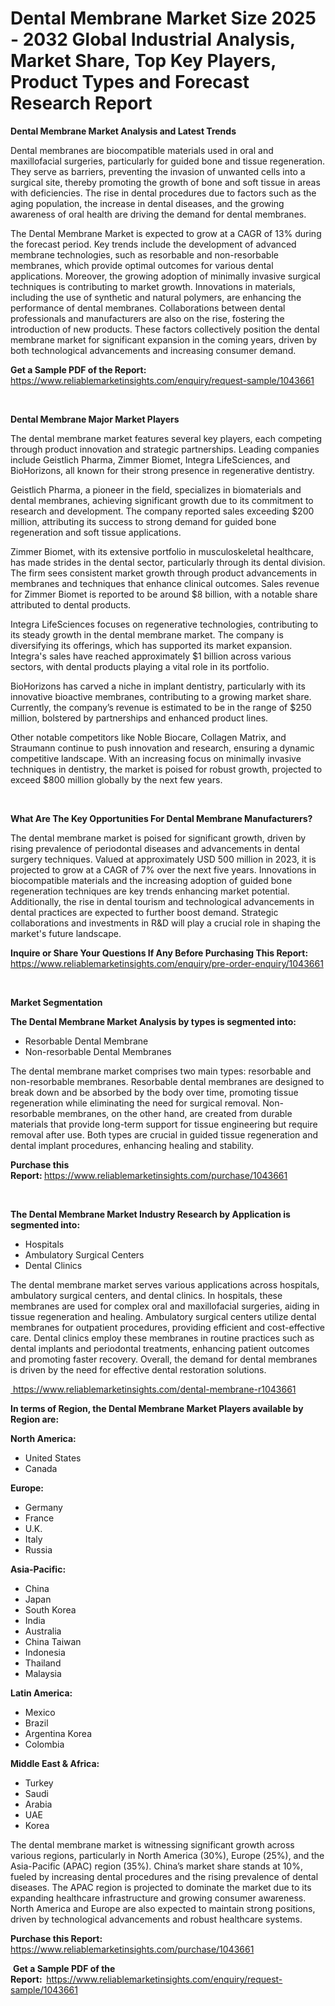 <p><h1>Dental Membrane Market Size 2025 - 2032 Global Industrial Analysis, Market Share, Top Key Players, Product Types and Forecast Research Report</h1></p><p><strong>Dental Membrane Market Analysis and Latest Trends</strong></p>
<p><p>Dental membranes are biocompatible materials used in oral and maxillofacial surgeries, particularly for guided bone and tissue regeneration. They serve as barriers, preventing the invasion of unwanted cells into a surgical site, thereby promoting the growth of bone and soft tissue in areas with deficiencies. The rise in dental procedures due to factors such as the aging population, the increase in dental diseases, and the growing awareness of oral health are driving the demand for dental membranes.</p><p>The Dental Membrane Market is expected to grow at a CAGR of 13% during the forecast period. Key trends include the development of advanced membrane technologies, such as resorbable and non-resorbable membranes, which provide optimal outcomes for various dental applications. Moreover, the growing adoption of minimally invasive surgical techniques is contributing to market growth. Innovations in materials, including the use of synthetic and natural polymers, are enhancing the performance of dental membranes. Collaborations between dental professionals and manufacturers are also on the rise, fostering the introduction of new products. These factors collectively position the dental membrane market for significant expansion in the coming years, driven by both technological advancements and increasing consumer demand.</p></p>
<p><strong>Get a Sample PDF of the Report:&nbsp;</strong> <a href="https://www.reliablemarketinsights.com/enquiry/request-sample/1043661?utm_campaign=3606&utm_medium=2&utm_source=Github&utm_content=ia&utm_term=13042025&utm_id=dental-membrane">https://www.reliablemarketinsights.com/enquiry/request-sample/1043661</a></p>
<p>&nbsp;</p>
<p><strong>Dental Membrane Major Market Players</strong></p>
<p><p>The dental membrane market features several key players, each competing through product innovation and strategic partnerships. Leading companies include Geistlich Pharma, Zimmer Biomet, Integra LifeSciences, and BioHorizons, all known for their strong presence in regenerative dentistry.</p><p>Geistlich Pharma, a pioneer in the field, specializes in biomaterials and dental membranes, achieving significant growth due to its commitment to research and development. The company reported sales exceeding $200 million, attributing its success to strong demand for guided bone regeneration and soft tissue applications.</p><p>Zimmer Biomet, with its extensive portfolio in musculoskeletal healthcare, has made strides in the dental sector, particularly through its dental division. The firm sees consistent market growth through product advancements in membranes and techniques that enhance clinical outcomes. Sales revenue for Zimmer Biomet is reported to be around $8 billion, with a notable share attributed to dental products.</p><p>Integra LifeSciences focuses on regenerative technologies, contributing to its steady growth in the dental membrane market. The company is diversifying its offerings, which has supported its market expansion. Integra's sales have reached approximately $1 billion across various sectors, with dental products playing a vital role in its portfolio.</p><p>BioHorizons has carved a niche in implant dentistry, particularly with its innovative bioactive membranes, contributing to a growing market share. Currently, the company’s revenue is estimated to be in the range of $250 million, bolstered by partnerships and enhanced product lines.</p><p>Other notable competitors like Noble Biocare, Collagen Matrix, and Straumann continue to push innovation and research, ensuring a dynamic competitive landscape. With an increasing focus on minimally invasive techniques in dentistry, the market is poised for robust growth, projected to exceed $800 million globally by the next few years.</p></p>
<p>&nbsp;</p>
<p><strong>What Are The Key Opportunities For Dental Membrane Manufacturers?</strong></p>
<p><p>The dental membrane market is poised for significant growth, driven by rising prevalence of periodontal diseases and advancements in dental surgery techniques. Valued at approximately USD 500 million in 2023, it is projected to grow at a CAGR of 7% over the next five years. Innovations in biocompatible materials and the increasing adoption of guided bone regeneration techniques are key trends enhancing market potential. Additionally, the rise in dental tourism and technological advancements in dental practices are expected to further boost demand. Strategic collaborations and investments in R&D will play a crucial role in shaping the market's future landscape.</p></p>
<p><strong>Inquire or Share Your Questions If Any Before Purchasing This Report:</strong> <a href="https://www.reliablemarketinsights.com/enquiry/pre-order-enquiry/1043661?utm_campaign=3606&utm_medium=2&utm_source=Github&utm_content=ia&utm_term=13042025&utm_id=dental-membrane">https://www.reliablemarketinsights.com/enquiry/pre-order-enquiry/1043661</a></p>
<p>&nbsp;</p>
<p><strong>Market Segmentation</strong></p>
<p><strong>The Dental Membrane Market Analysis by types is segmented into:</strong></p>
<p><ul><li>Resorbable Dental Membrane</li><li>Non-resorbable Dental Membranes</li></ul></p>
<p><p>The dental membrane market comprises two main types: resorbable and non-resorbable membranes. Resorbable dental membranes are designed to break down and be absorbed by the body over time, promoting tissue regeneration while eliminating the need for surgical removal. Non-resorbable membranes, on the other hand, are created from durable materials that provide long-term support for tissue engineering but require removal after use. Both types are crucial in guided tissue regeneration and dental implant procedures, enhancing healing and stability.</p></p>
<p><strong>Purchase this Report:&nbsp;</strong><a href="https://www.reliablemarketinsights.com/purchase/1043661?utm_campaign=3606&utm_medium=2&utm_source=Github&utm_content=ia&utm_term=13042025&utm_id=dental-membrane">https://www.reliablemarketinsights.com/purchase/1043661</a></p>
<p>&nbsp;</p>
<p><strong>The Dental Membrane Market Industry Research by Application is segmented into:</strong></p>
<p><ul><li>Hospitals</li><li>Ambulatory Surgical Centers</li><li>Dental Clinics</li></ul></p>
<p><p>The dental membrane market serves various applications across hospitals, ambulatory surgical centers, and dental clinics. In hospitals, these membranes are used for complex oral and maxillofacial surgeries, aiding in tissue regeneration and healing. Ambulatory surgical centers utilize dental membranes for outpatient procedures, providing efficient and cost-effective care. Dental clinics employ these membranes in routine practices such as dental implants and periodontal treatments, enhancing patient outcomes and promoting faster recovery. Overall, the demand for dental membranes is driven by the need for effective dental restoration solutions.</p></p>
<p><a href="https://www.reliablemarketinsights.com/dental-membrane-r1043661?utm_campaign=3606&utm_medium=2&utm_source=Github&utm_content=ia&utm_term=13042025&utm_id=dental-membrane">&nbsp;https://www.reliablemarketinsights.com/dental-membrane-r1043661</a></p>
<p><strong>In terms of Region, the Dental Membrane Market Players available by Region are:</strong></p>
<p>
    <p> <strong> North America: </strong>
        <ul>
            <li>United States</li>
            <li>Canada</li>
        </ul>
        </p> 
    <p> <strong> Europe: </strong>
        <ul>
            <li>Germany</li>
            <li>France</li>
            <li>U.K.</li>
            <li>Italy</li>
            <li>Russia</li>
        </ul>
        </p> 
    <p> <strong> Asia-Pacific: </strong>
        <ul>
            <li>China</li>
            <li>Japan</li>
            <li>South Korea</li>
            <li>India</li>
            <li>Australia</li>
            <li>China Taiwan</li>
            <li>Indonesia</li>
            <li>Thailand</li>
            <li>Malaysia</li>
        </ul>
        </p> 
    <p> <strong> Latin America: </strong>
        <ul>
            <li>Mexico</li>
            <li>Brazil</li>
            <li>Argentina Korea</li>
            <li>Colombia</li>
        </ul>
        </p> 
    <p> <strong> Middle East & Africa: </strong>
        <ul>
            <li>Turkey</li>
            <li>Saudi</li>
            <li>Arabia</li>
            <li>UAE</li>
            <li>Korea</li>
        </ul>
    </p>
    </p>
<p><p>The dental membrane market is witnessing significant growth across various regions, particularly in North America (30%), Europe (25%), and the Asia-Pacific (APAC) region (35%). China’s market share stands at 10%, fueled by increasing dental procedures and the rising prevalence of dental diseases. The APAC region is projected to dominate the market due to its expanding healthcare infrastructure and growing consumer awareness. North America and Europe are also expected to maintain strong positions, driven by technological advancements and robust healthcare systems.</p></p>
<p><strong>Purchase this Report: </strong><a href="https://www.reliablemarketinsights.com/purchase/1043661?utm_campaign=3606&utm_medium=2&utm_source=Github&utm_content=ia&utm_term=13042025&utm_id=dental-membrane">https://www.reliablemarketinsights.com/purchase/1043661</a></p>
<p>&nbsp;<strong>Get a Sample PDF of the Report:&nbsp;&nbsp;</strong><a href="https://www.reliablemarketinsights.com/enquiry/request-sample/1043661?utm_campaign=3606&utm_medium=2&utm_source=Github&utm_content=ia&utm_term=13042025&utm_id=dental-membrane">https://www.reliablemarketinsights.com/enquiry/request-sample/1043661</a></p>
<p><strong></strong></p>
<p><p></p><p></p><p></p></p>